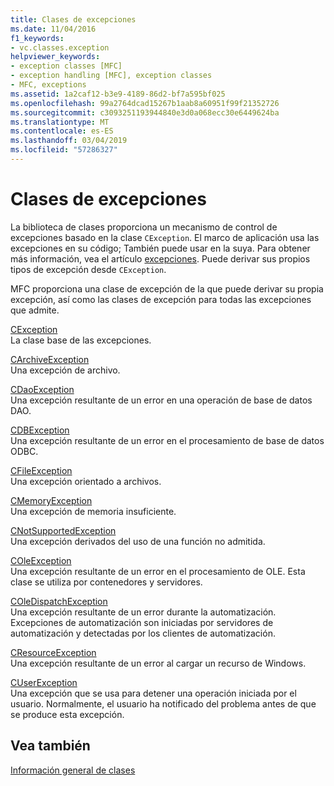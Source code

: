 ```yaml
---
title: Clases de excepciones
ms.date: 11/04/2016
f1_keywords:
- vc.classes.exception
helpviewer_keywords:
- exception classes [MFC]
- exception handling [MFC], exception classes
- MFC, exceptions
ms.assetid: 1a2caf12-b3e9-4189-86d2-bf7a595bf025
ms.openlocfilehash: 99a2764dcad15267b1aab8a60951f99f21352726
ms.sourcegitcommit: c3093251193944840e3d0a068ecc30e6449624ba
ms.translationtype: MT
ms.contentlocale: es-ES
ms.lasthandoff: 03/04/2019
ms.locfileid: "57286327"
---
```

# <a name="exception-classes"></a>Clases de excepciones

La biblioteca de clases proporciona un mecanismo de control de excepciones basado en la clase `CException`. El marco de aplicación usa las excepciones en su código; También puede usar en la suya. Para obtener más información, vea el artículo [excepciones](../mfc/exception-handling-in-mfc.md). Puede derivar sus propios tipos de excepción desde `CException`.

MFC proporciona una clase de excepción de la que puede derivar su propia excepción, así como las clases de excepción para todas las excepciones que admite.

[CException](../mfc/reference/cexception-class.md)<br/>
La clase base de las excepciones.

[CArchiveException](../mfc/reference/carchiveexception-class.md)<br/>
Una excepción de archivo.

[CDaoException](../mfc/reference/cdaoexception-class.md)<br/>
Una excepción resultante de un error en una operación de base de datos DAO.

[CDBException](../mfc/reference/cdbexception-class.md)<br/>
Una excepción resultante de un error en el procesamiento de base de datos ODBC.

[CFileException](../mfc/reference/cfileexception-class.md)<br/>
Una excepción orientado a archivos.

[CMemoryException](../mfc/reference/cmemoryexception-class.md)<br/>
Una excepción de memoria insuficiente.

[CNotSupportedException](../mfc/reference/cnotsupportedexception-class.md)<br/>
Una excepción derivados del uso de una función no admitida.

[COleException](../mfc/reference/coleexception-class.md)<br/>
Una excepción resultante de un error en el procesamiento de OLE. Esta clase se utiliza por contenedores y servidores.

[COleDispatchException](../mfc/reference/coledispatchexception-class.md)<br/>
Una excepción resultante de un error durante la automatización. Excepciones de automatización son iniciadas por servidores de automatización y detectadas por los clientes de automatización.

[CResourceException](../mfc/reference/cresourceexception-class.md)<br/>
Una excepción resultante de un error al cargar un recurso de Windows.

[CUserException](../mfc/reference/cuserexception-class.md)<br/>
Una excepción que se usa para detener una operación iniciada por el usuario. Normalmente, el usuario ha notificado del problema antes de que se produce esta excepción.

## <a name="see-also"></a>Vea también

[Información general de clases](../mfc/class-library-overview.md)

